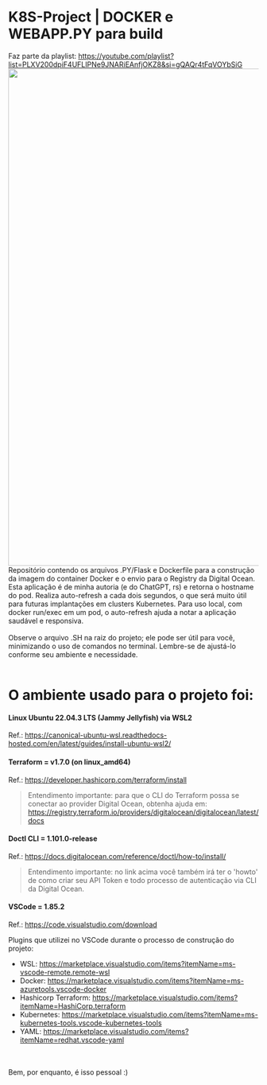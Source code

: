 # K8S-Project | DOCKER e WEBAPP.PY para build
Faz parte da playlist: https://youtube.com/playlist?list=PLXV200dpiF4UFLIPNe9JNARiEAnfjOKZ8&si=gQAQr4tFqVOYbSiG
<br>
<img src="https://drive.google.com/uc?export=view&id=1PBm4Y0Ou3Pbe3Ce12dTb63dbKXgAKhnQ" width="1000">
<br>
Repositório contendo os arquivos .PY/Flask e Dockerfile para a construção da imagem do container Docker e o envio para o Registry da Digital Ocean. Esta aplicação é de minha autoria (e do ChatGPT, rs) e retorna o hostname do pod. Realiza auto-refresh a cada dois segundos, o que será muito útil para futuras implantações em clusters Kubernetes. Para uso local, com docker run/exec em um pod, o auto-refresh ajuda a notar a aplicação saudável e responsiva.
<br>
<br>
Observe o arquivo .SH na raiz do projeto; ele pode ser útil para você, minimizando o uso de comandos no terminal. Lembre-se de ajustá-lo conforme seu ambiente e necessidade.
<br>
<br>

# O ambiente usado para o projeto foi:

#### Linux Ubuntu 22.04.3 LTS (Jammy Jellyfish) via WSL2
Ref.: https://canonical-ubuntu-wsl.readthedocs-hosted.com/en/latest/guides/install-ubuntu-wsl2/

#### Terraform = v1.7.0 (on linux_amd64)
Ref.: https://developer.hashicorp.com/terraform/install

> Entendimento importante: para que o CLI do Terraform possa se conectar ao provider Digital Ocean, obtenha ajuda em: https://registry.terraform.io/providers/digitalocean/digitalocean/latest/docs 

#### Doctl CLI = 1.101.0-release
Ref.: https://docs.digitalocean.com/reference/doctl/how-to/install/

> Entendimento importante: no link acima você também irá ter o 'howto' de como criar seu API Token e todo processo de autenticação via CLI da Digital Ocean.

#### VSCode = 1.85.2 
Ref.: https://code.visualstudio.com/download

Plugins que utilizei no VSCode durante o processo de construção do projeto: 

 - WSL: https://marketplace.visualstudio.com/items?itemName=ms-vscode-remote.remote-wsl
 - Docker: https://marketplace.visualstudio.com/items?itemName=ms-azuretools.vscode-docker
 - Hashicorp Terraform: https://marketplace.visualstudio.com/items?itemName=HashiCorp.terraform
 - Kubernetes: https://marketplace.visualstudio.com/items?itemName=ms-kubernetes-tools.vscode-kubernetes-tools
 - YAML: https://marketplace.visualstudio.com/items?itemName=redhat.vscode-yaml


<br><br>Bem, por enquanto, é isso pessoal :)
